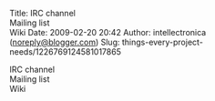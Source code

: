 Title: IRC channel<br>Mailing list<br>Wiki
Date: 2009-02-20 20:42
Author: intellectronica (noreply@blogger.com)
Slug: things-every-project-needs/1226769124581017865

IRC channel  
Mailing list  
Wiki

